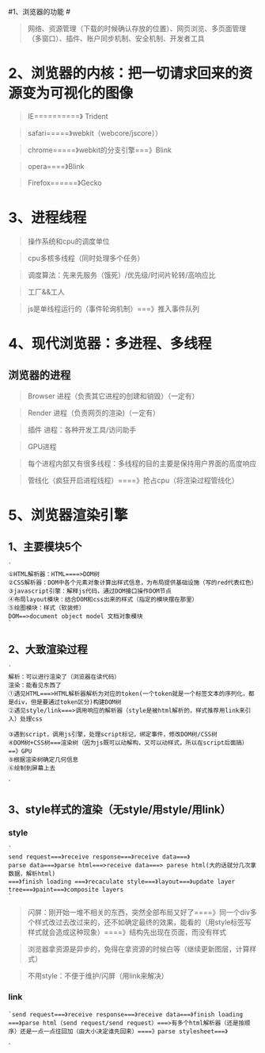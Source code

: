 #1、浏览器的功能 #
> 网络、资源管理（下载的时候确认存放的位置）、网页浏览、多页面管理（多窗口）、插件、账户同步机制、安全机制、开发者工具


# 2、浏览器的内核：把一切请求回来的资源变为可视化的图像 #

> IE==========》 Trident

> safari=====》webkit（webcore/jscore））

> chrome=====》webkit的分支引擎===》Blink

> opera====》Blink

> Firefox======》Gecko


# 3、进程线程 #
> 操作系统和cpu的调度单位

> cpu多核多线程（同时处理多个任务）

> 调度算法：先来先服务（饿死）/优先级/时间片轮转/高响应比

> 工厂&&工人

> js是单线程运行的（事件轮询机制）===》推入事件队列

# 4、现代浏览器：多进程、多线程 #
## 浏览器的进程 ##
> Browser 进程（负责其它进程的创建和销毁）（一定有）

> Render 进程（负责网页的渲染)（一定有）

> 插件 进程：各种开发工具/访问助手

> GPU进程

> 每个进程内部又有很多线程：多线程的目的主要是保持用户界面的高度响应

> 

> 管线化（疯狂开启进程线程）====》抢占cpu（将渲染过程管线化）


# 5、浏览器渲染引擎 #
## 1、主要模块5个 ##
    `
	①HTML解析器：HTML====>DOM树
	②CSS解析器：DOM中各个元素对象计算出样式信息，为布局提供基础设施（写的red代表红色）
	③javascript引擎：解释js代码，通过DOM接口操作DOM节点
	④布局layout模块：结合DOM和css出来的样式（指定的模块摆在那里）
	⑤绘图模块：样式（软装修）
	DOM==>document object model 文档对象模块
	`
## 2、大致渲染过程 ##

    `
	解析：可以进行渲染了（浏览器在读代码）
	渲染：能看见东西了
	①遇见HTML===>HTML解析器解析为对应的token(一个token就是一个标签文本的序列化，都是div，但是要通过token区分)构建DOM树
	②遇见style/link===>调用响应的解析器（style是被html解析的，样式推荐用link来引入）处理css
	
	③遇到script，调用js引擎，处理script标记，绑定事件，修改DOM树/CSS树
	④DOM树+CSS树===渲染树（因为js既可以动解构，又可以动样式，所以在script后面搞）==》GPU
	⑤根据渲染树确定几何信息
	⑥绘制到屏幕上去

`
## 3、style样式的渲染（无style/用style/用link） ##
### style ###
	`
	send request===》receive response===》receive data===》
	parse data===》parse html===>receive data===> parese html(大的话就分几次拿数据，解析html)
	===》finish loading ===》recaculate style===》layout===》update layer tree===》paint===》composite layers
	`    
> 闪屏：刚开始一堆不相关的东西，突然全部布局又好了====》同一个div多个样式改过去改过来的，还不如确定最终的效果，能看的（用style标签写样式就会造成这种现象）====》结构先出现在页面，而没有样式

> 浏览器拿资源是异步的，免得在拿资源的时候白等（继续更新图层，计算样式）

> 不用style：不便于维护/闪屏（用link来解决）

### link ###
	`send request===》receive response===》receive data===》finish loading ===》parse html（send request/send request）===>有多个html解析器（还是按顺序）还是一点一点往回加（由大小决定谁先回来）====》parse stylesheet===》
	
`